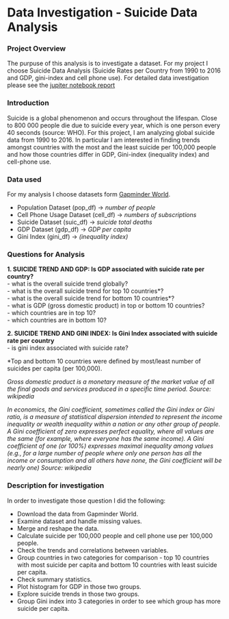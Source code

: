 # Data Investigation - Suicide Data Analysis

### Project Overview

The purpuse of this analysis is to investigate a dataset. For my project I choose Suicide Data Analysis (Suicide Rates per Country from 1990 to 2016 and GDP, gini-index and cell phone use). For detailed data investigation please see the [jupiter notebook report](Investigate_a_Dataset_Report_Udacity_Andreja_Ho.ipynb)


### Introduction

Suicide is a global phenomenon and occurs throughout the lifespan. Close to 800 000 people die due to suicide every year, which is one person every 40 seconds (source: WHO). For this project, I am analyzing global suicide data from 1990 to 2016. In particular I am interested in finding trends amongst countries with the most and the least suicide per 100,000 people and how those countries differ in GDP, Gini-index (inequality index) and cell-phone use.

### Data used

For my analysis I choose datasets form [Gapminder World](https://www.gapminder.org/data/). 

- Population Dataset (pop_df) -> <i>number of people</i>
- Cell Phone Usage Dataset (cell_df) -> <i>numbers of subscriptions</i>
- Suicide Dataset (suic_df) -> <i>suicide total deaths</i>
- GDP Dataset (gdp_df) -> <i>GDP per capita</i>
- Gini Index (gini_df) -> <i>(inequality index)</i>


### Questions for Analysis
<b>1. SUICIDE TREND AND GDP: Is GDP associated with suicide rate per country?</b><br />
        - what is the overall suicide trend globally?<br />
        - what is the overall suicide trend for top 10 countries\*?<br/>
        - what is the overall suicide trend for bottom 10 countries\*?<br/>
        - what is GDP (gross domestic product) in top or bottom 10 countries?<br/>
        - which countries are in top 10?<br />
        - which countries are in bottom 10?<br />

<b>2. SUICIDE TREND AND GINI INDEX: Is Gini Index associated with suicide rate per country</b><br />
        - is gini index associated with suicide rate?
        
*Top and bottom 10 countries were defined by most/least number of suicides per capita (per 100,000).       
        
*Gross domestic product is a monetary measure of the market value of all the final goods and services produced in a specific time period. Source: wikipedia*

*In economics, the Gini coefficient, sometimes called the Gini index or Gini ratio, is a measure of statistical dispersion intended to represent the income inequality or wealth inequality within a nation or any other group of people. A Gini coefficient of zero expresses perfect equality, where all values are the same (for example, where everyone has the same income). A Gini coefficient of one (or 100%) expresses maximal inequality among values (e.g., for a large number of people where only one person has all the income or consumption and all others have none, the Gini coefficient will be nearly one) Source: wikipedia*

### Description for investigation
In order to investigate those question I did the following:
- Download the data from Gapminder World.
- Examine dataset and handle missing values.
- Merge and reshape the data.
- Calculate suicide per 100,000 people and cell phone use per 100,000 people.
- Check the trends and correlations between variables.
- Group countries in two categories for comparison - top 10 countries with most suicide per capita and bottom 10 countries with least suicide per capita.
- Check summary statistics.
- Plot histogram for GDP in those two groups.
- Explore suicide trends in those two groups.
- Group Gini index into 3 categories in order to see which group has more suicide per capita.
